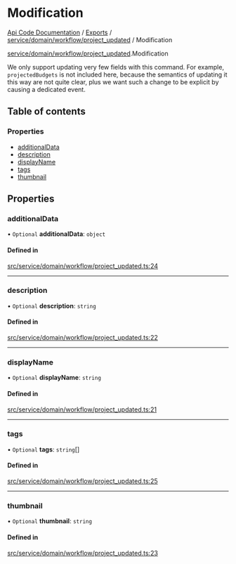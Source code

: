 # Modification
[Api Code Documentation](../README.md) / [Exports](../modules.md) / [service/domain/workflow/project\_updated](../modules/service_domain_workflow_project_updated.md) / Modification

[service/domain/workflow/project\_updated](../modules/service_domain_workflow_project_updated.md).Modification

We only support updating very few fields with this command. For example,
`projectedBudgets` is not included here, because the semantics of updating it this
way are not quite clear, plus we want such a change to be explicit by causing a
dedicated event.

## Table of contents

### Properties

- [additionalData](service_domain_workflow_project_updated.Modification.md#additionaldata)
- [description](service_domain_workflow_project_updated.Modification.md#description)
- [displayName](service_domain_workflow_project_updated.Modification.md#displayname)
- [tags](service_domain_workflow_project_updated.Modification.md#tags)
- [thumbnail](service_domain_workflow_project_updated.Modification.md#thumbnail)

## Properties

### additionalData

• `Optional` **additionalData**: `object`

#### Defined in

[src/service/domain/workflow/project_updated.ts:24](https://github.com/openkfw/TruBudget/blob/c993c60c/api/src/service/domain/workflow/project_updated.ts#L24)

___

### description

• `Optional` **description**: `string`

#### Defined in

[src/service/domain/workflow/project_updated.ts:22](https://github.com/openkfw/TruBudget/blob/c993c60c/api/src/service/domain/workflow/project_updated.ts#L22)

___

### displayName

• `Optional` **displayName**: `string`

#### Defined in

[src/service/domain/workflow/project_updated.ts:21](https://github.com/openkfw/TruBudget/blob/c993c60c/api/src/service/domain/workflow/project_updated.ts#L21)

___

### tags

• `Optional` **tags**: `string`[]

#### Defined in

[src/service/domain/workflow/project_updated.ts:25](https://github.com/openkfw/TruBudget/blob/c993c60c/api/src/service/domain/workflow/project_updated.ts#L25)

___

### thumbnail

• `Optional` **thumbnail**: `string`

#### Defined in

[src/service/domain/workflow/project_updated.ts:23](https://github.com/openkfw/TruBudget/blob/c993c60c/api/src/service/domain/workflow/project_updated.ts#L23)
